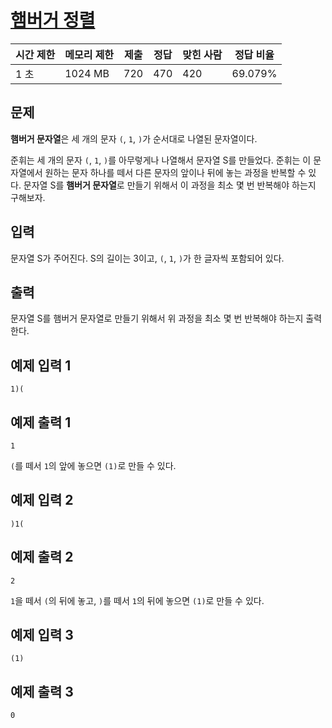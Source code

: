 # [햄버거 정렬](https://www.acmicpc.net/problem/32399)

| 시간 제한 | 메모리 제한 | 제출 | 정답 | 맞힌 사람 | 정답 비율 |
| --- | --- | --- | --- | --- | --- |
| 1 초 | 1024 MB | 720 | 470 | 420 | 69.079% |

## 문제

**햄버거 문자열**은 세 개의 문자 `(`, `1`, `)`가 순서대로 나열된 문자열이다.

준휘는 세 개의 문자 `(`, `1`, `)`를 아무렇게나 나열해서 문자열 S를 만들었다. 준휘는 이 문자열에서 원하는 문자 하나를 떼서 다른 문자의 앞이나 뒤에 놓는 과정을 반복할 수 있다. 문자열 S를 **햄버거 문자열**로 만들기 위해서 이 과정을 최소 몇 번 반복해야 하는지 구해보자.

## 입력

문자열 S가 주어진다. S의 길이는 3이고, `(`, `1`, `)`가 한 글자씩 포함되어 있다.

## 출력

문자열 S를 햄버거 문자열로 만들기 위해서 위 과정을 최소 몇 번 반복해야 하는지 출력한다.

## 예제 입력 1

```
1)(

```

## 예제 출력 1

```
1

```

`(`를 떼서 `1`의 앞에 놓으면 `(1)`로 만들 수 있다.

## 예제 입력 2

```
)1(

```

## 예제 출력 2

```
2

```

`1`을 떼서 `(`의 뒤에 놓고, `)`를 떼서 `1`의 뒤에 놓으면 `(1)`로 만들 수 있다.

## 예제 입력 3

```
(1)

```

## 예제 출력 3

```
0
```
